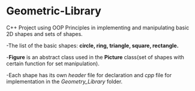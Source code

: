 
# Geometric-Library
C++ Project using OOP Principles in implementing and manipulating basic 2D shapes and sets of shapes.


-The list of the basic shapes: **circle, ring, triangle, square, rectangle.**

-__Figure__ is an abstract class used in the __Picture__ class(set of shapes with certain function for set manipulation).

-Each shape has its own *header* file for declaration and *cpp* file for implementation in the *Geometry_Library* folder.
